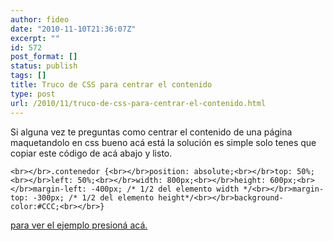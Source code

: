 ```yaml
---
author: fideo
date: "2010-11-10T21:36:07Z"
excerpt: ""
id: 572
post_format: []
status: publish
tags: []
title: Truco de CSS para centrar el contenido
type: post
url: /2010/11/truco-de-css-para-centrar-el-contenido.html
---
```

Si alguna vez te preguntas como centrar el contenido de una página maquetandolo en css bueno acá está la solución es simple solo tenes que copiar este código de acá abajo y listo.

`<br></br>.contenedor {<br></br>position: absolute;<br></br>top: 50%;<br></br>left: 50%;<br></br>width: 800px;<br></br>height: 600px;<br></br>margin-left: -400px; /* 1/2 del elemento width */<br></br>margin-top: -300px; /* 1/2 del elemento height*/<br></br>background-color:#CCC;<br></br>}`

[para ver el ejemplo presioná acá.](http://www.fideox.com.ar/wp-content/uploads/2010/11/divcentrado.html)
